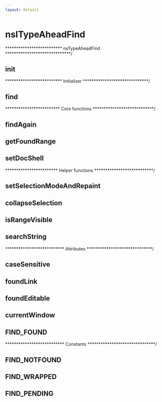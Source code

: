 ```yaml
---
layout: default
---
```


# nsITypeAheadFind #
************************** nsTypeAheadFind ******************************/

## init ##
************************** Initializer ******************************/

## find ##
************************* Core functions ****************************/

## findAgain ##

## getFoundRange ##

## setDocShell ##
************************ Helper functions ***************************/

## setSelectionModeAndRepaint ##

## collapseSelection ##

## isRangeVisible ##

## searchString ##
*************************** Attributes ******************************/

## caseSensitive ##

## foundLink ##

## foundEditable ##

## currentWindow ##

## FIND_FOUND ##
*************************** Constants *******************************/

## FIND_NOTFOUND ##

## FIND_WRAPPED ##

## FIND_PENDING ##
